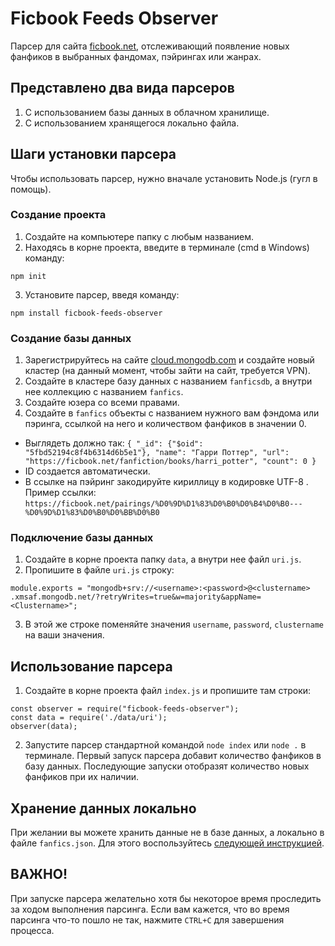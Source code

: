 # Ficbook Feeds Observer

Парсер для сайта [ficbook.net](https://ficbook.net), отслеживающий появление новых фанфиков в выбранных фандомах,
пэйрингах или жанрах.

## Представлено два вида парсеров

1) С использованием базы данных в облачном хранилище.
2) С использованием хранящегося локально файла.

## Шаги установки парсера

Чтобы использовать парсер, нужно вначале установить Node.js (гугл в помощь).

### Создание проекта

1. Создайте на компьютере папку с любым названием.
2. Находясь в корне проекта, введите в терминале (cmd в Windows) команду:

```
npm init
```

3. Установите парсер, введя команду:

```
npm install ficbook-feeds-observer
```

### Создание базы данных

1. Зарегистрируйтесь на сайте [cloud.mongodb.com](https://cloud.mongodb.com/) и создайте новый кластер (на данный
   момент, чтобы зайти на сайт, требуется VPN).
2. Создайте в кластере базу данных с названием `fanficsdb`, а внутри нее коллекцию с названием `fanfics`.
3. Создайте юзера со всеми правами.
4. Создайте в `fanfics` объекты c названием нужного вам фэндома или пэринга, ссылкой на него и количеством фанфиков в
   значении 0.

- Выглядеть должно так:
  `{ "_id": {"$oid": "5fbd52194c8f4b6314d6b5e1"}, "name": "Гарри Поттер", "url": "https://ficbook.net/fanfiction/books/harri_potter", "count": 0 }`
- ID создается автоматически.
- В ссылке на пэйринг закодируйте кириллицу в кодировке UTF-8 . Пример ссылки:
  `https://ficbook.net/pairings/%D0%9D%D1%83%D0%B0%D0%B4%D0%B0---%D0%9D%D1%83%D0%B0%D0%BB%D0%B0`

### Подключение базы данных

1. Создайте в корне проекта папку `data`, а внутри нее файл `uri.js`.
2. Пропишите в файле `uri.js` строку:

```
module.exports = "mongodb+srv://<username>:<password>@<clustername>
.xmsaf.mongodb.net/?retryWrites=true&w=majority&appName=<Clustername>";
```

3. В этой же строке поменяйте значения `username`, `password`, `clustername` на ваши значения.

## Использование парсера

1. Создайте в корне проекта файл `index.js` и пропишите там строки:

```
const observer = require("ficbook-feeds-observer");
const data = require('./data/uri');
observer(data);
```

2. Запустите парсер стандартной командой `node index` или `node .` в терминале. Первый запуск парсера добавит количество
   фанфиков в базу данных.
   Последующие запуски отобразят количество новых фанфиков при их наличии.

## Хранение данных локально

При желании вы можете хранить данные не в базе данных, а локально в файле `fanfics.json`. Для этого
воспользуйтесь [следующей инструкцией](local/README.md).

## ВАЖНО!

При запуске парсера желательно хотя бы некоторое время проследить за ходом выполнения парсинга. Если вам кажется, что во
время парсинга что-то пошло не так, нажмите `CTRL+C` для завершения процесса.
